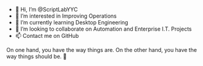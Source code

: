 - 👋 Hi, I’m @ScriptLabYYC
- 👀 I’m interested in Improving Operations
- 🌱 I’m currently learning Desktop Engineering
- 💞️ I’m looking to collaborate on Automation and Enterprise I.T. Projects
- 📫 Contact me on GitHub

On one hand, you have the way things are.  On the other hand, you have the way things should be. :clap:

<!---
ScriptLabYYC/ScriptLabYYC is a ✨ special ✨ repository because its `README.md` (this file) appears on your GitHub profile.
You can click the Preview link to take a look at your changes.
--->
